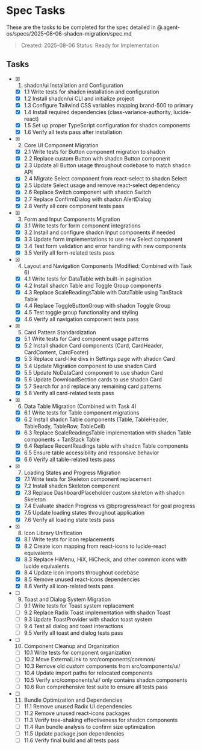 # Spec Tasks

These are the tasks to be completed for the spec detailed in @.agent-os/specs/2025-08-06-shadcn-migration/spec.md

> Created: 2025-08-06
> Status: Ready for Implementation

## Tasks

- [x] 1. shadcn/ui Installation and Configuration
  - [x] 1.1 Write tests for shadcn installation and configuration
  - [x] 1.2 Install shadcn/ui CLI and initialize project
  - [x] 1.3 Configure Tailwind CSS variables mapping brand-500 to primary
  - [x] 1.4 Install required dependencies (class-variance-authority, lucide-react)
  - [x] 1.5 Set up proper TypeScript configuration for shadcn components
  - [x] 1.6 Verify all tests pass after installation

- [x] 2. Core UI Component Migration
  - [x] 2.1 Write tests for Button component migration to shadcn
  - [x] 2.2 Replace custom Button with shadcn Button component
  - [x] 2.3 Update all Button usage throughout codebase to match shadcn API
  - [x] 2.4 Migrate Select component from react-select to shadcn Select
  - [x] 2.5 Update Select usage and remove react-select dependency
  - [x] 2.6 Replace Switch component with shadcn Switch
  - [x] 2.7 Replace ConfirmDialog with shadcn AlertDialog
  - [x] 2.8 Verify all core component tests pass

- [x] 3. Form and Input Components Migration
  - [x] 3.1 Write tests for form component integrations
  - [x] 3.2 Install and configure shadcn Input components if needed
  - [x] 3.3 Update form implementations to use new Select component
  - [x] 3.4 Test form validation and error handling with new components
  - [x] 3.5 Verify all form-related tests pass

- [x] 4. Layout and Navigation Components (Modified: Combined with Task 6)
  - [x] 4.1 Write tests for DataTable with built-in pagination
  - [x] 4.2 Install shadcn Table and Toggle Group components
  - [x] 4.3 Replace ScaleReadingsTable with DataTable using TanStack Table
  - [x] 4.4 Replace ToggleButtonGroup with shadcn Toggle Group
  - [x] 4.5 Test toggle group functionality and styling
  - [x] 4.6 Verify all navigation component tests pass

- [x] 5. Card Pattern Standardization
  - [x] 5.1 Write tests for Card component usage patterns
  - [x] 5.2 Install shadcn Card components (Card, CardHeader, CardContent, CardFooter)
  - [x] 5.3 Replace card-like divs in Settings page with shadcn Card
  - [x] 5.4 Update Migration component to use shadcn Card
  - [x] 5.5 Update NoDataCard component to use shadcn Card
  - [x] 5.6 Update DownloadSection cards to use shadcn Card
  - [x] 5.7 Search for and replace any remaining card patterns
  - [x] 5.8 Verify all card-related tests pass

- [x] 6. Data Table Migration (Combined with Task 4)
  - [x] 6.1 Write tests for Table component migrations
  - [x] 6.2 Install shadcn Table components (Table, TableHeader, TableBody, TableRow, TableCell)
  - [x] 6.3 Replace ScaleReadingsTable implementation with shadcn Table components + TanStack Table
  - [x] 6.4 Replace RecentReadings table with shadcn Table components
  - [x] 6.5 Ensure table accessibility and responsive behavior
  - [x] 6.6 Verify all table-related tests pass

- [x] 7. Loading States and Progress Migration
  - [x] 7.1 Write tests for Skeleton component replacement
  - [x] 7.2 Install shadcn Skeleton component
  - [x] 7.3 Replace DashboardPlaceholder custom skeleton with shadcn Skeleton
  - [x] 7.4 Evaluate shadcn Progress vs @bprogress/react for goal progress
  - [x] 7.5 Update loading states throughout application
  - [x] 7.6 Verify all loading state tests pass

- [x] 8. Icon Library Unification
  - [x] 8.1 Write tests for icon replacements
  - [x] 8.2 Create icon mapping from react-icons to lucide-react equivalents
  - [x] 8.3 Replace HiMenu, HiX, HiCheck, and other common icons with lucide equivalents
  - [x] 8.4 Update icon imports throughout codebase
  - [x] 8.5 Remove unused react-icons dependencies
  - [x] 8.6 Verify all icon-related tests pass

- [ ] 9. Toast and Dialog System Migration
  - [ ] 9.1 Write tests for Toast system replacement
  - [ ] 9.2 Replace Radix Toast implementation with shadcn Toast
  - [ ] 9.3 Update ToastProvider with shadcn toast system
  - [ ] 9.4 Test all dialog and toast interactions
  - [ ] 9.5 Verify all toast and dialog tests pass

- [ ] 10. Component Cleanup and Organization
  - [ ] 10.1 Write tests for component organization
  - [ ] 10.2 Move ExternalLink to src/components/common/
  - [ ] 10.3 Remove old custom components from src/components/ui/
  - [ ] 10.4 Update import paths for relocated components
  - [ ] 10.5 Verify src/components/ui/ only contains shadcn components
  - [ ] 10.6 Run comprehensive test suite to ensure all tests pass

- [ ] 11. Bundle Optimization and Dependencies
  - [ ] 11.1 Remove unused Radix UI dependencies
  - [ ] 11.2 Remove unused react-icons packages
  - [ ] 11.3 Verify tree-shaking effectiveness for shadcn components
  - [ ] 11.4 Run bundle analysis to confirm size optimization
  - [ ] 11.5 Update package.json dependencies
  - [ ] 11.6 Verify final build and all tests pass